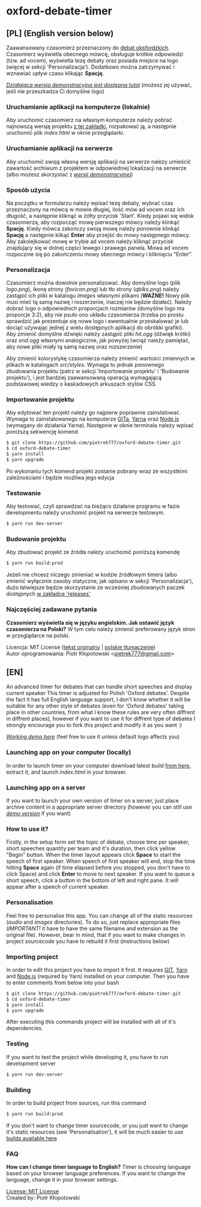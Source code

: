 # oxford-debate-timer
## [PL] (English version below)

Zaawansowany czasomierz przeznaczony do [debat oksfordzkich](https://pl.wikipedia.org/wiki/Debata_oksfordzka).
Czasomierz wyświetla obecnego mówcę, obsługuje krótkie odpowiedzi (tzw. ad vocem), wyświetla tezę debaty oraz posiada miejsce na logo (więcej w sekcji 'Personalizacja'). Dodatkowo można zatrzymywać i wznawiać upływ czasu klikając **Spację**.

*[Działająca wersja demonstracyjna jest dostępna tutaj](https://oxford-debate-timer.herokuapp.com/)* (możesz jej używać, jeśli nie przeszkadza Ci domyślne logo)

### Uruchamianie aplikacji na komputerze (lokalnie)
Aby uruchomić czasomierz na własnym komputerze należy pobrać najnowszą wersję projektu [z tej zakładki](https://github.com/pietrek777/oxford-debate-timer/releases), rozpakować ją, a następnie uruchomić plik _index.html_ w oknie przeglądarki.

### Uruchamianie aplikacji na serwerze
Aby uruchomić swoją własną wersję aplikacji na serwerze należy umieścić zawartość archiwum z projektem w odpowiedniej lokalizacji na serwerze (albo możesz skorzystać z *[wersji demonstracyjnej](https://oxford-debate-timer.herokuapp.com/)*)

### Sposób użycia
Na początku w formularzu należy wpisać tezę debaty, wybrać czas przeznaczony na mówcę w mowie długiej, ilość mów ad vocem oraz ich długość, a następnie kliknąć w żółty przycisk 'Start'.
Kiedy pojawi się widok czasomierza, aby rozpocząć mowę pierwszego mówcy należy klinkąć **Spację**. Kiedy mówca zakończy swoją mowę należy ponownie klinkąć **Spację** a następnie kilkąć **Enter** aby przejść do mowy następnego mówcy.
Aby zakolejkować mowę w trybie ad vocem należy kliknąć przycisk znajdujący się w dolnej części lewego i prawego panela. Mowa ad vocem rozpocznie się po zakończeniu mowy obecnego mówcy i kliknięciu "Enter".

### Personalizacja
Czasomierz można dowolnie personalizować. Aby domyślne logo (plik _logo.png_), ikonę strony (_favicon.png_) lub tło strony (_qblks.png_) należy zastąpić ich pliki w katalogu _images_ własnymi plikami (**WAŻNE!** Nowy plik musi mieć tą samą nazwę i roszerzenie, inaczej nie będzie działać). Należy dobrać logo o odpowiednich proporcjach rozmiarów (domyślne logo ma proporcje 3:2), aby nie psuło ono układu czasomierza (trzeba po prostu sprawdzić jak prezentuje się nowe logo i ewentualnie przeskalować je lub dociąć używając jednej z wielu dostępnych aplikacji do obróbki grafiki).<br>
Aby zmienić domyślne dźwięki należy zastąpić pliki _hit.ogg_ (dźwięk krótki) oraz _end.ogg_ własnymi analogicznie, jak powyżej (wciąż należy pamiętać, aby nowe pliki miały tą samą nazwę oraz rozszerzenie)

Aby zmienić kolorystykę czasomierza należy zmienić wartości zmiennych w plikach w katalogach _src/styles_. Wymaga to jednak ponownego zbudowania projektu (patrz w sekcji 'Importowanie projektu' i 'Budowanie projektu'), i jest bardziej zaawansowaną operacją wymagającą podstawowej wiedzy o kaskadowych arkuszach stylów CSS.

### Importowanie projektu
Aby edytować ten projekt należy go najpierw poprawnie zainstalować. Wymaga to zainstalowanego na komputerze [GITa](https://git-scm.com/), [Yarna](https://yarnpkg.com/en/) oraz [Node.js](https://nodejs.org/en/) (wymagany do działania Yarna). Następnie w oknie terminala należy wpisać poniższą sekwencję komend

```bash
$ git clone https://github.com/pietrek777/oxford-debate-timer.git
$ cd oxford-debate-timer
$ yarn install
$ yarn upgrade
```
Po wykonaniu tych komend projekt zostanie pobrany wraz ze wszystkimi zależnościami i będzie możliwa jego edycja

### Testowanie
Aby testować, czyli sprawdzać na bieżąco działanie programu w fazie developmentu należy uruchomić projekt na serwerze testowym.
```bash
$ yarn run dev-server
```

### Budowanie projektu
Aby zbudować projekt ze źródła należy uruchomić poniższą komendę
```bash
$ yarn run build:prod
```
Jeżeli nie chcesz niczego zmieniać w kodzie źródłowym timera (albo zmienić wyłącznie zasoby statyczne, jak opisano w sekcji 'Personalizacja'), dużo łatwiejsze będzie skorzystanie ze wcześniej zbudowanych paczek dostępnych [w zakładce 'releases'](https://github.com/pietrek777/oxford-debate-timer/releases)

### Najczęściej zadawane pytania
**Czasomierz wyświetla się w języku angielskim. Jak ustawić język czasomierza na Polski?**
W tym celu należy zmienić preferowany język stron w przeglądarce na polski.

Licencja: MIT License ([tekst orginalny](https://github.com/pietrek777/debate-timer/blob/master/LICENSE) | [polskie tłumaczenie](http://blaszyk-jarosinski.pl/wp-content/uploads/2008/05/licencja-mit-tlumaczenie.pdf))<br>
Autor oprogramowania: Piotr Kłopotowski <[pietrek777@gmail.com](mailto:pietrek777@gmail.com)>

## [EN]

An advanced timer for debates that can handle short speeches and display current speaker
This timer is adjusted for Polish 'Oxford debates'. Despite the fact it has full English language support, I don't know whether it will be suitable for any other style of debates (even for 'Oxford debates' taking place in other countries, from what I know these rules are very often diffrent in diffrent places), however if you want to use it for diffrent type of debates I strongly encourage you to fork this project and modify it as you want :)

*[Working demo here](https://oxford-debate-timer.herokuapp.com/)* (feel free to use it unless default logo affects you)


### Launching app on your computer (locally)
In order to launch timer on your computer download latest build [from here](https://github.com/pietrek777/oxford-debate-timer/releases), extract it, and launch _index.html_ in your browser.

### Launching app on a server
If you want to launch your own version of timer on a server, just place archive content in a appropriate server directory (however you can still use *[demo version](https://oxford-debate-timer.herokuapp.com/)* if you want)

### How to use it?
Firstly, in the setup form set the topic of debate, choose time per speaker, short speeches quantity per team and it's duration, then click yellow "Begin" button.
When the timer layout appears click **Space** to start the speech of first speaker. When speech of first speaker will end, stop the time hitting **Space** again (if time elapsed before you stopped, you don't have to click Space) and click **Enter** to move to next speaker.
If you want to queue a short speech, click a button in the bottom of left and right pane. It will appear after a speech of current speaker.

### Personalisation
Feel free to personalise this app. You can change all of the static resources (_audio_ and _images_ directories). To do so, just replace appropriate files (*IMPORTANT!* it have to have the same filename and extension as the original file). However, bear in mind, that if you want to make changes in project sourcecode you have to rebuild it first (instructions below)

### Importing project
In order to edit this project you have to import it first. It requires [GIT](https://git-scm.com/), [Yarn](https://yarnpkg.com/en/) and [Node.js](https://nodejs.org/en/) (required by Yarn) installed on your computer. Then you have to enter comments from below into your bash

```bash
$ git clone https://github.com/pietrek777/oxford-debate-timer.git
$ cd oxford-debate-timer
$ yarn install
$ yarn upgrade
```
After executing this commands project will be installed with all of it's dependencies.

### Testing
If you want to test the project while developing it, you have to run development server
```bash
$ yarn run dev-server
```

### Building
In order to build project from sources, run this command
```bash
$ yarn run build:prod
```
If you don't want to change timer sourcecode, or you just want to change it's static resources (see 'Personalisation'), it will be much easier to use [builds available here](https://github.com/pietrek777/oxford-debate-timer/releases)

### FAQ
**How can I change timer language to English?**
Timer is choosing language based on your browser language preferences. If you want to change the language, change it in your browser settings.

[License: MIT License](https://github.com/pietrek777/debate-timer/blob/master/LICENSE)<br>
Created by: Piotr Kłopotowski
